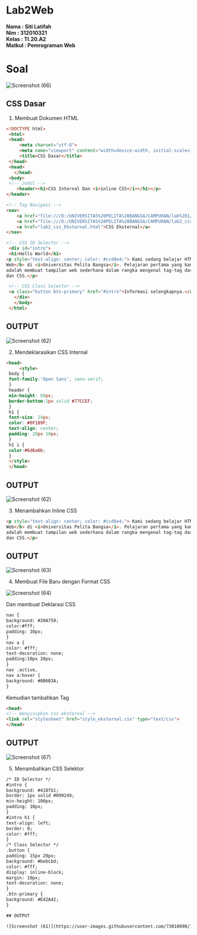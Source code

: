 # Lab2Web

**Nama	   	: Siti Latifah** <br>
**Nim	  	  : 312010321** <br>
**Kelas	  	: TI.20.A2** <br>
**Matkul	  : Pemrograman Web** <br>

# Soal

![Screenshot (66)](https://user-images.githubusercontent.com/73010098/159030944-61f3d41c-ad66-4c23-a749-b8972dd4a6f8.png)

## CSS Dasar

1. Membuat Dokumen HTML

``` html
<!DOCTYPE html>
 <html>
 <head>
     <meta charset="utf-8">
     <meta name="viewport" content="width=device-width, initial-scale=1">
     <title>CSS Dasar</title>
 </head>
 <head>
   </head>
 <body>
 <!-- Judul -->
    <header><h1>CSS Internal Dan <i>inline CSS</i></h1></p>
</header>

<!-- Tag Navigasi -->
<nav>
    <a href="file:///D:/UNIVERSITAS%20PELITA%20BANGSA/CAMPURAN/lab%201/lab1_tag_dasar%20.html">HTML Dasar</a>
    <a href="file:///D:/UNIVERSITAS%20PELITA%20BANGSA/CAMPURAN/lab2_css_dasar.html">CSS Dasar</a>
    <a href="lab2_css_Eksternal.html">CSS Eksternal</a>
</nav>

<!-- CSS ID Selector -->
 <div id="intro">
 <h1>Hello World</h1>
<p style="text-align: center; color: #ccd8e4;"> Kami sedang belajar HTML dan CSS dasar, pada mata kuliah <b>Pemrograman 
Web</b> di <i>Universitas Pelita Bangsa</i>. Pelajaran pertama yang kami dapat 
adalah membuat tampilan web sederhana dalam rangka mengenal tag-tag dasar HTML 
dan CSS.</p>

 <!-- CSS Class Selector -->
 <a class="button btn-primary" href="#intro">Informasi selengkapnya.</a>
   </div>
   </body>
 </html>
```

## OUTPUT

![Screenshot (62)](https://user-images.githubusercontent.com/73010098/159027473-9b91afb4-0189-40e0-83b2-dc2c6a613ae0.png)

2. Mendeklarasikan CSS Internal

``` html
<head>
     <style>
 body {
 font-family:'Open Sans', sans-serif;
 }
 header {
 min-height: 80px;
 border-bottom:1px solid #77CCEF;
 }
 h1 {
 font-size: 24px;
 color: #0F189F;
 text-align: center;
 padding: 20px 10px;
 }
 h1 i {
 color:#6d6a6b;
 }
 </style>
 </head>
```

## OUTPUT

![Screenshot (62)](https://user-images.githubusercontent.com/73010098/159027998-1f7de1de-a72c-47c5-abd4-c7c0c36ef8d1.png)

3. Menambahkan Inline CSS

``` html
<p style="text-align: center; color: #ccd8e4;"> Kami sedang belajar HTML dan CSS dasar, pada mata kuliah <b>Pemrograman 
Web</b> di <i>Universitas Pelita Bangsa</i>. Pelajaran pertama yang kami dapat 
adalah membuat tampilan web sederhana dalam rangka mengenal tag-tag dasar HTML 
dan CSS.</p>
```

## OUTPUT

![Screenshot (63)](https://user-images.githubusercontent.com/73010098/159028466-d900cf3b-675b-4b2f-840c-f00959829bb1.png)

4. Membuat File Baru dengan Format CSS

![Screenshot (64)](https://user-images.githubusercontent.com/73010098/159028581-bc3c8696-eb12-40ac-b437-95808f8f12dc.png)
 
 Dan membuat Deklarasi CSS
 
 ``` html
nav {
background: #20A759;
color:#fff;
padding: 10px;
}
nav a {
color: #fff;
text-decoration: none;
padding:10px 20px;
}
nav .active,
nav a:hover {
background: #0B6B3A;
}
```
Kemudian tambahkan Tag <link>

``` html
<head>
<!-- menyisipkan css eksternal -->
<link rel="stylesheet" href="style_eksternal.css" type="text/css">
</head>
```
## OUTPUT

![Screenshot (67)](https://user-images.githubusercontent.com/73010098/159029928-e73f827d-15c7-4a11-b26a-a004d884163c.png)

5. Menambahkan CSS Selektor
``` html
/* ID Selector */
#intro {
background: #418fb1;
border: 1px solid #099249;
min-height: 100px;
padding: 10px;
}
#intro h1 {
text-align: left;
border: 0;
color: #fff;
}
/* Class Selector */
.button {
padding: 15px 20px;
background: #bebcbd;
color: #fff;
display: inline-block;
margin: 10px;
text-decoration: none;
}
.btn-primary {
background: #E42A42;
}

## OUTPUT

![Screenshot (61)](https://user-images.githubusercontent.com/73010098/159031435-c9909e93-d9ed-47c7-b8e6-c940e103fce2.png)










